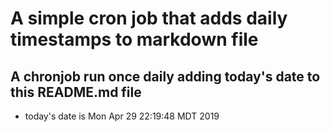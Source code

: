 A simple cron job that adds daily timestamps to markdown file
============================================================
## A chronjob run once daily adding today's date to this README.md file
* today's date is Mon Apr 29 22:19:48 MDT 2019

